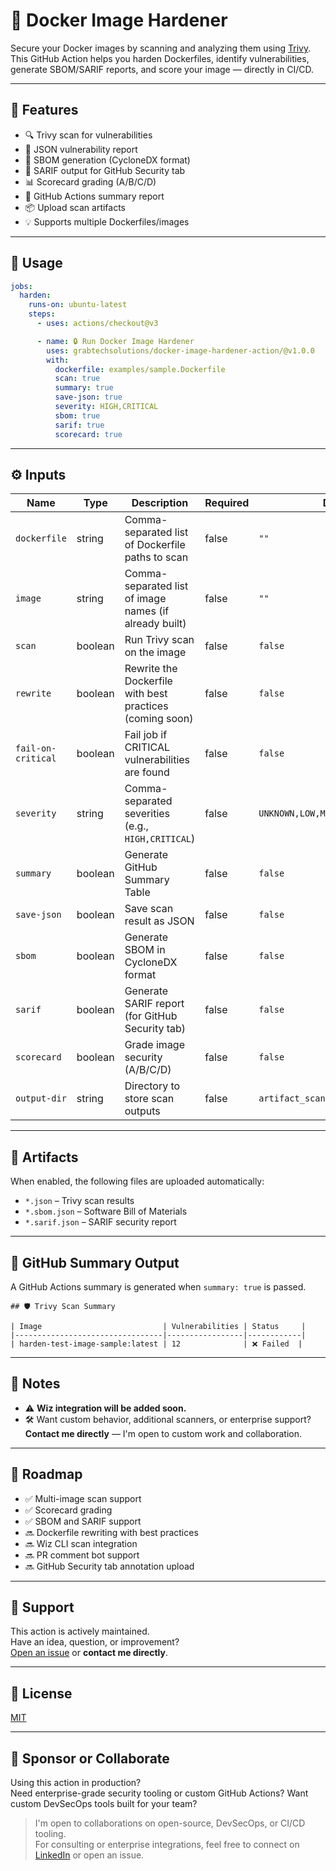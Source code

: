 # 🔐 Docker Image Hardener

Secure your Docker images by scanning and analyzing them using [Trivy](https://github.com/aquasecurity/trivy).  
This GitHub Action helps you harden Dockerfiles, identify vulnerabilities, generate SBOM/SARIF reports, and score your image — directly in CI/CD.

---

## 🚀 Features

- 🔍 Trivy scan for vulnerabilities  
- 📄 JSON vulnerability report  
- 🧾 SBOM generation (CycloneDX format)  
- 🧪 SARIF output for GitHub Security tab  
- 📊 Scorecard grading (A/B/C/D)  
- 📝 GitHub Actions summary report  
- 📦 Upload scan artifacts  
- 💡 Supports multiple Dockerfiles/images  

---

## 🧰 Usage

```yaml
jobs:
  harden:
    runs-on: ubuntu-latest
    steps:
      - uses: actions/checkout@v3

      - name: 🔒 Run Docker Image Hardener
        uses: grabtechsolutions/docker-image-hardener-action/@v1.0.0
        with:
          dockerfile: examples/sample.Dockerfile
          scan: true
          summary: true
          save-json: true
          severity: HIGH,CRITICAL
          sbom: true
          sarif: true
          scorecard: true
```

---

## ⚙️ Inputs

| Name               | Type     | Description                                                               | Required | Default                        |
|--------------------|----------|---------------------------------------------------------------------------|----------|--------------------------------|
| `dockerfile`        | string   | Comma-separated list of Dockerfile paths to scan                          | false    | `""`                           |
| `image`             | string   | Comma-separated list of image names (if already built)                    | false    | `""`                           |
| `scan`              | boolean  | Run Trivy scan on the image                                               | false    | `false`                        |
| `rewrite`           | boolean  | Rewrite the Dockerfile with best practices (coming soon)                  | false    | `false`                        |
| `fail-on-critical`  | boolean  | Fail job if CRITICAL vulnerabilities are found                            | false    | `false`                        |
| `severity`          | string   | Comma-separated severities (e.g., `HIGH,CRITICAL`)                        | false    | `UNKNOWN,LOW,MEDIUM,HIGH,CRITICAL` |
| `summary`           | boolean  | Generate GitHub Summary Table                                             | false    | `false`                        |
| `save-json`         | boolean  | Save scan result as JSON                                                  | false    | `false`                        |
| `sbom`              | boolean  | Generate SBOM in CycloneDX format                                         | false    | `false`                        |
| `sarif`             | boolean  | Generate SARIF report (for GitHub Security tab)                           | false    | `false`                        |
| `scorecard`         | boolean  | Grade image security (A/B/C/D)                                            | false    | `false`                        |
| `output-dir`        | string   | Directory to store scan outputs                                           | false    | `artifact_scan/`              |

---

## 📂 Artifacts

When enabled, the following files are uploaded automatically:

- `*.json` – Trivy scan results  
- `*.sbom.json` – Software Bill of Materials  
- `*.sarif.json` – SARIF security report  

---

## 📘 GitHub Summary Output

A GitHub Actions summary is generated when `summary: true` is passed.

```
## 🛡️ Trivy Scan Summary

| Image                           | Vulnerabilities | Status     | 
|---------------------------------|-----------------|------------|
| harden-test-image-sample:latest | 12              | ❌ Failed  |
```

---

## 📌 Notes

- ⚠️ **Wiz integration will be added soon.**  
- 🛠️ Want custom behavior, additional scanners, or enterprise support?  
  **Contact me directly** — I'm open to custom work and collaboration.

---

## 🧩 Roadmap

- ✅ Multi-image scan support  
- ✅ Scorecard grading  
- ✅ SBOM and SARIF support  
- 🔜 Dockerfile rewriting with best practices  
- 🔜 Wiz CLI scan integration  
- 🔜 PR comment bot support  
- 🔜 GitHub Security tab annotation upload  

---

## 🙋 Support

This action is actively maintained.  
Have an idea, question, or improvement?  
[Open an issue](https://github.com/developer9508/docker-image-hardener-action/issues) or **contact me directly**.

---

## 🧾 License

[MIT](LICENSE)

---

## 🤝 Sponsor or Collaborate

Using this action in production?  
Need enterprise-grade security tooling or custom GitHub Actions?
Want custom DevSecOps tools built for your team?

> I'm open to collaborations on open-source, DevSecOps, or CI/CD tooling.  
> For consulting or enterprise integrations, feel free to connect on [LinkedIn](https://www.linkedin.com/in/bharat-maheshwari-824bb5147) or open an issue.
